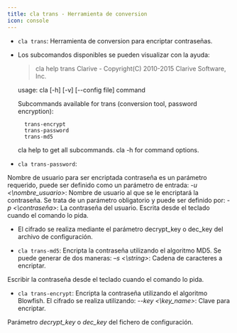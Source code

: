 ```yaml
---
title: cla trans - Herramienta de conversion
icon: console
---
```

* `cla trans`: Herramienta de conversion para encriptar contraseñas.
* Los subcomandos disponibles se pueden visualizar con la ayuda:

    >cla help trans
    Clarive - Copyright(C) 2010-2015 Clarive Software, Inc.


    usage: cla [-h] [-v] [--config file] command <command-args>

    Subcommands available for trans (conversion tool, password encryption):

        trans-encrypt
        trans-password
        trans-md5

    cla help <command> to get all subcommands.
    cla <command> -h for command options.
  
 

* `cla trans-password`:

Nombre de usuario para ser encriptada contraseña es un parámetro requerido, puede ser definido como un parámetro de entrada:
    *-u <\nombre_usuario>*: Nombre de usuario al que se le encriptará la contraseña. Se trata de un parámetro obligatorio y puede ser definido por:
    *-p <\contraseña>*: La contraseña del usuario.
    Escrita desde el teclado cuando el comando lo pida.


* El cifrado se realiza mediante el parámetro decrypt_key o dec_key del archivo de configuración.


* `cla trans-md5`: Encripta la contraseña utilizando el algoritmo MD5. Se puede generar de dos maneras:
    *–s <\string>*: Cadena de caracteres a encriptar.

Escribir la contraseña desde el teclado cuando el comando lo pida.


* `cla trans-encrypt`: Encripta la contraseña utilizando el algoritmo Blowfish. El cifrado se realiza utilizando:
    *--key <\key_name>*: Clave para encriptar.

Parámetro *decrypt_key* o *dec_key* del fichero de configuración.